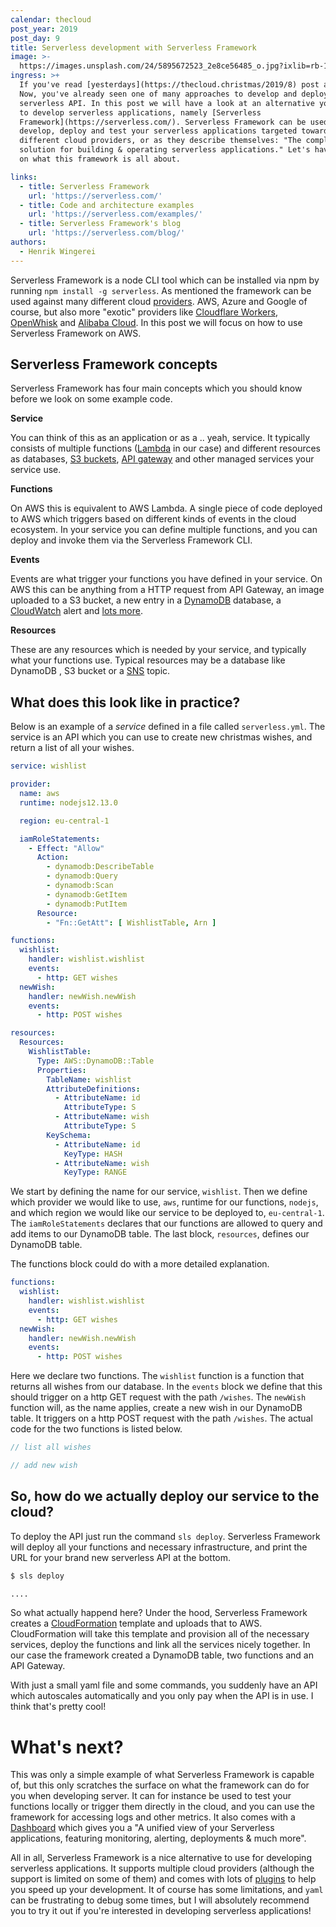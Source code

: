 ```yaml
---
calendar: thecloud
post_year: 2019
post_day: 9
title: Serverless development with Serverless Framework
image: >-
  https://images.unsplash.com/24/5895672523_2e8ce56485_o.jpg?ixlib=rb-1.2.1&ixid=eyJhcHBfaWQiOjEyMDd9&auto=format&fit=crop&w=1800&q=80
ingress: >+
  If you've read [yesterdays](https://thecloud.christmas/2019/8) post about ZEIT
  Now, you've already seen one of many approaches to develop and deploy a
  serverless API. In this post we will have a look at an alternative you can use
  to develop serverless applications, namely [Serverless
  Framework](https://serverless.com/). Serverless Framework can be used to
  develop, deploy and test your serverless applications targeted towards
  different cloud providers, or as they describe themselves: "The complete
  solution for building & operating serverless applications." Let's have a look
  on what this framework is all about.

links:
  - title: Serverless Framework
    url: 'https://serverless.com/'
  - title: Code and architecture examples
    url: 'https://serverless.com/examples/'
  - title: Serverless Framework's blog
    url: 'https://serverless.com/blog/'
authors:
  - Henrik Wingerei
---
```

Serverless Framework is a node CLI tool which can be installed via npm by running `npm install -g serverless`. As mentioned the framework can be used against many different cloud [providers](https://serverless.com/framework/docs/providers/). AWS, Azure and Google of course, but also more "exotic" providers like [Cloudflare Workers](https://workers.cloudflare.com/), [OpenWhisk](https://openwhisk.apache.org/) and [Alibaba Cloud](https://www.alibabacloud.com/). In this post we will focus on how to use Serverless Framework on AWS.

## Serverless Framework concepts

Serverless Framework has four main concepts which you should know before we look on some example code.

**Service**

You can think of this as an application or as a .. yeah, service. It typically  consists of multiple functions ([Lambda](https://docs.aws.amazon.com/lambda/) in our case) and different resources as databases, [S3 buckets](https://aws.amazon.com/s3/), [API gateway](https://aws.amazon.com/api-gateway/) and other managed services your service use.

**Functions**

On AWS this is equivalent to AWS Lambda. A single piece of code deployed to AWS which triggers based on different kinds of events in the cloud ecosystem. In your service you can define multiple functions, and you can deploy and invoke them via the Serverless Framework CLI.

**Events**

Events are what trigger your functions you have defined in your service. On AWS this can be anything from a HTTP request from API Gateway, an image uploaded to a S3 bucket, a new entry in a [DynamoDB](https://aws.amazon.com/dynamodb) database, a [CloudWatch](https://aws.amazon.com/cloudwatch/) alert and [lots more](https://serverless.com/framework/docs/providers/aws/events/).

**Resources**

These are any resources which is needed by your service, and typically what your functions use. Typical resources may be a database like DynamoDB , S3 bucket or a [SNS](https://aws.amazon.com/sns/) topic.

## What does this look like in practice?

Below is an example of a *service* defined in a file called `serverless.yml`. The service is an API which you can use to create new christmas wishes, and return a list of all your wishes.

```yaml
service: wishlist 

provider:
  name: aws
  runtime: nodejs12.13.0

  region: eu-central-1

  iamRoleStatements:
    - Effect: "Allow"
      Action:
        - dynamodb:DescribeTable
        - dynamodb:Query
        - dynamodb:Scan
        - dynamodb:GetItem
        - dynamodb:PutItem
      Resource:
        - "Fn::GetAtt": [ WishlistTable, Arn ]

functions:
  wishlist:
    handler: wishlist.wishlist
    events:
      - http: GET wishes
  newWish:
    handler: newWish.newWish
    events:
      - http: POST wishes

resources:
  Resources:
    WishlistTable:
      Type: AWS::DynamoDB::Table
      Properties:
        TableName: wishlist
        AttributeDefinitions:
          - AttributeName: id
            AttributeType: S
          - AttributeName: wish
            AttributeType: S
        KeySchema:
          - AttributeName: id
            KeyType: HASH
          - AttributeName: wish
            KeyType: RANGE
```

We start by defining the name for our service, `wishlist`. Then we define which provider we would like to use, `aws`, runtime for our functions, `nodejs`, and which region we would like our service to be deployed to, `eu-central-1`. The `iamRoleStatements` declares that our functions are allowed to query and add items to our DynamoDB table. The last block, `resources`, defines our DynamoDB table.

The functions block could do with a more detailed explanation.

```yaml
functions:
  wishlist:
    handler: wishlist.wishlist
    events:
      - http: GET wishes
  newWish:
    handler: newWish.newWish
    events:
      - http: POST wishes
```

Here we declare two functions. The `wishlist` function is a function that returns all wishes from our database. In the `events` block we define that this should trigger on a http GET request with the path `/wishes`. The `newWish` function will, as the name applies, create a new wish in our DynamoDB table. It triggers on a http POST request with the path `/wishes`. The actual code for the two functions is listed below.

```js
// list all wishes

```

```js
// add new wish

```

## So, how do we actually deploy our service to the cloud? 

To deploy the API just run the command `sls deploy`. Serverless Framework will deploy all your functions and necessary infrastructure, and print the URL for your brand new serverless API at the bottom.

```bash
$ sls deploy

....
```

So what actually happend here? Under the hood, Serverless Framework creates a [CloudFormation](https://aws.amazon.com/cloudformation/) template and uploads that to AWS. CloudFormation will take this template and provision all of the necessary services, deploy the functions and link all the services nicely together. In our case the framework created a DynamoDB table, two functions and an API Gateway. 

With just a small yaml file and some commands, you suddenly have an API which autoscales automatically and you only pay when the API is in use. I think that's pretty cool!

# What's next?

This was only a simple example of what Serverless Framework is capable of, but this only scratches the surface on what the framework can do for you when developing server. It can for instance be used to test your functions locally or trigger them directly in the cloud, and you can use the framework for accessing logs and other metrics. It also comes with a [Dashboard](https://serverless.com/dashboard/) which gives you a "A unified view of your Serverless applications, featuring monitoring, alerting, deployments & much more". 

All in all, Serverless Framework is a nice alternative to use for developing serverless applications. It supports multiple cloud providers (although the support is limited on some of them) and comes with lots of [plugins](https://serverless.com/plugins/) to help you speed up your development. It of course has some limitations, and `yaml` can be frustrating to debug some times, but I will absolutely recommend you to try it out if you're interested in developing serverless applications!

